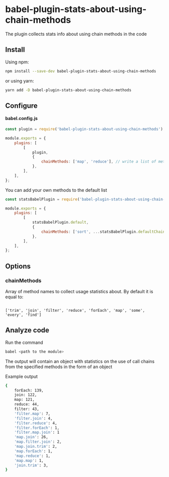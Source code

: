 # babel-plugin-stats-about-using-chain-methods

The plugin collects stats info about using chain methods in the code

## Install

Using npm:

```sh
npm install --save-dev babel-plugin-stats-about-using-chain-methods
```

or using yarn:

```sh
yarn add -D babel-plugin-stats-about-using-chain-methods
```

## Configure

#### babel.config.js

```js
const plugin = require('babel-plugin-stats-about-using-chain-methods').default;

module.exports = {
    plugins: [
        [
            plugin,
            {
                chainMethods: ['map', 'reduce'], // write a list of methods
            },
        ],
    ],
};
```

You can add your own methods to the default list

```js
const statsBabelPlugin = require('babel-plugin-stats-about-using-chain-methods');

module.exports = {
    plugins: [
        [
            statsBabelPlugin.default,
            {
                chainMethods: ['sort', ...statsBabelPlugin.defaultChainMethods],
            },
        ],
    ],
};
```

## Options

### chainMethods

Array of method names to collect usage statistics about.
By default it is equal to:

```

['trim', 'join', 'filter', 'reduce', 'forEach', 'map', 'some', 'every', 'find']

```

## Analyze code

Run the command

```sh
babel <path to the module>
```

The output will contain an object with statistics on the use of call chains from the specified methods in the form of an object

Example output

```sh
{
    forEach: 139,
    join: 122,
    map: 121,
    reduce: 44,
    filter: 43,
    'filter.map': 7,
    'filter.join': 4,
    'filter.reduce': 4,
    'filter.forEach': 1,
    'filter.map.join': 1
    'map.join': 26,
    'map.filter.join': 2,
    'map.join.trim': 2,
    'map.forEach': 1,
    'map.reduce': 1,
    'map.map': 1,
    'join.trim': 3,
}

```
